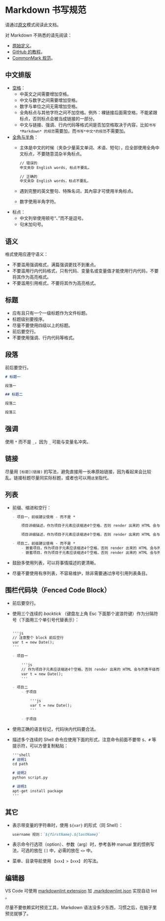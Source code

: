 # Markdown 书写规范

请通过[原文](https://raw.githubusercontent.com/inetfuture/technote/master/markdown/README.md)模式阅读此文档。

对 Markdown 不熟悉的请先阅读：

- [原始定义](https://daringfireball.net/projects/markdown/)。
- [GitHub 的教程](https://guides.github.com/features/mastering-markdown/)。
- [CommonMark 规范](https://spec.commonmark.org/0.28/)。

## 中文排版

- [空格](https://github.com/mzlogin/chinese-copywriting-guidelines#%E7%A9%BA%E6%A0%BC)：
    - 中英文之间需要增加空格。
    - 中文与数字之间需要增加空格。
    - 数字与单位之间无需增加空格。
    - 全角标点与其他字符之间不加空格。例外：裸链接后面需空格，不能紧跟标点，否则标点会被当成链接的一部分。
    - 中文与链接、强调、行内代码等格式间是否加空格取决于内容，比如`书写 *Markdown* 的规范`需要加，而`书写*中文*的规范`不需要加。
- [全角与半角](https://github.com/mzlogin/chinese-copywriting-guidelines#%E5%85%A8%E8%A7%92%E5%92%8C%E5%8D%8A%E8%A7%92)：
    - 主体是中文的时候（夹杂少量英文单词、术语、短句），应全部使用全角中文标点，不要随意混杂半角标点。

        ```markdown
        // 错误的
        中文夹杂 English words, 标点不要乱。

        // 正确的
        中文夹杂 English words，标点不要乱。
        ```

    - 遇到完整的英文整句、特殊名词，其內容才可使用半角标点。
    - 数字使用半角字符。
- 标点：
    - 中文列举使用顿号“、”而不是逗号。
    - 句末加句号。

## 语义

格式使用应遵守语义：

- 不要滥用强调格式，满篇强调更找不到重点。
- 不要滥用行内代码格式，只有代码、变量名或变量值才能使用行内代码，不要将其作为高亮格式。
- 不要滥用引用格式，不要将其作为高亮格式。

## 标题

- 应有且只有一个一级标题作为文件标题。
- 标题级别要按序。
- 尽量不要使用四级以上的标题。
- 前后要空行。
- 不要使用强调、行内代码等格式。

## 段落

前后要空行。

```markdown
# 标题一

段落一

## 标题二

段落二

段落三
```

## 强调

使用 `*` 而不是 `_`，因为 `_` 可能与变量名冲突。

## 链接

尽量用 `[标题](链接)` 的写法，避免直接用一长串原始链接，因为看起来会比较乱。链接标题尽量同实际标题，或者也可以用`这里`指代。

## 列表

- 前缀、缩进和空行：

    ```markdown
    - 项目一，前缀建议使用 - 而不是 *

        项目详细描述，作为项目子元素应该缩进4个空格，否则 render 出来的 HTML 会与列表平级而不是列表项子元素；作为一个段落应该前后各空一行。

        项目详细描述，作为项目子元素应该缩进4个空格，否则 render 出来的 HTML 会与列表平级而不是列表项子元素；作为一个段落应该前后各空一行。

    - 项目二，前缀建议使用 - 而不是 *
        - 嵌套项目，作为项目子元素应该缩进4个空格，否则 render 出来的 HTML 会与列表平级而不是列表项子元素，前后不需要空行。
        - 嵌套项目，作为项目子元素应该缩进4个空格，否则 render 出来的 HTML 会与列表平级而不是列表项子元素，前后不需要空行。
    ```

- 鼓励多使用列表，可以将事情描述的更清晰。
- 尽量不要使用有序列表，不容易维护，除非需要通过序号引用列表条目。

## 围栏代码块（Fenced Code Block）

- 前后要空行。
- 使用三个连续的 *backtick* （键盘左上角 Esc 下面那个波浪符键）作为分隔符号（下面用三个单引号代替表示）：

    ```markdown

    '''js
    // 注意整个 block 前后空行
    var t = new Date();
    '''

    ```

    ```markdown
    - 项目一

        '''js
        // 作为项目子元素应该缩进4个空格，否则 render 出来的 HTML 会与列表平级而不是列表项子元素；作为代码块应该前后各空一行。
        var t = new Date();
        '''

    - 项目二
        - 子项目

            '''js
            var t = new Date();
            '''

        - 子项目
    ```

- 使用正确的语言标记，代码块内代码要合法。
- 描述多个连续的 Shell 命令应使用下面的形式，注意命令前面不要带 `$`、`#` 等提示符，可以方便复制粘贴：

    ```markdown
    '''shell
    # 说明1
    cd path

    # 说明2
    python script.py

    # 说明3
    apt-get install package
    '''
    ```

## 其它

- 表示带变量的字符串时，使用 `${var}` 的形式（同 Shell）：

    ```markdown
    username 规则：`${firstName}.${lastName}`
    ```

- 表示命令行选项（option）、参数（arg）时，参考各种 manual 里的惯例写法，可选的放在 `[]` 中，必需的放在 `<>` 中。
- 菜单、目录导航使用 `【xxx】>【xxx】` 的写法。

## 编辑器

VS Code 可使用 [markdownlint extension](https://github.com/DavidAnson/vscode-markdownlint) 加 [.markdownlint.json](.markdownlint.json) 实现自动 lint 。

尽量不要依赖实时预览工具，Markdown 语法没多少东西，习惯之后，在脑子里预览就够了。
